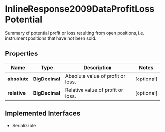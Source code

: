 

# InlineResponse2009DataProfitLossPotential

Summary of potential profit or loss resulting from open positions, i.e. instrument positions that have not been sold.

## Properties

Name | Type | Description | Notes
------------ | ------------- | ------------- | -------------
**absolute** | **BigDecimal** | Absolute value of profit or loss. |  [optional]
**relative** | **BigDecimal** | Relative value of profit or loss. |  [optional]


## Implemented Interfaces

* Serializable


